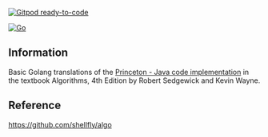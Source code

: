 [![Gitpod ready-to-code](https://img.shields.io/badge/Gitpod-ready--to--code-908a85?logo=gitpod)](https://gitpod.io/from-referrer/)

[![Go](https://img.shields.io/badge/Go-00ADD8?style=for-the-badge&logo=go&logoColor=white)](https://go.dev/)

## Information

Basic Golang translations of the [Princeton - Java code implementation](http://algs4.cs.princeton.edu/code/)
in the textbook Algorithms, 4th Edition by Robert Sedgewick and Kevin Wayne.

## Reference

https://github.com/shellfly/algo
